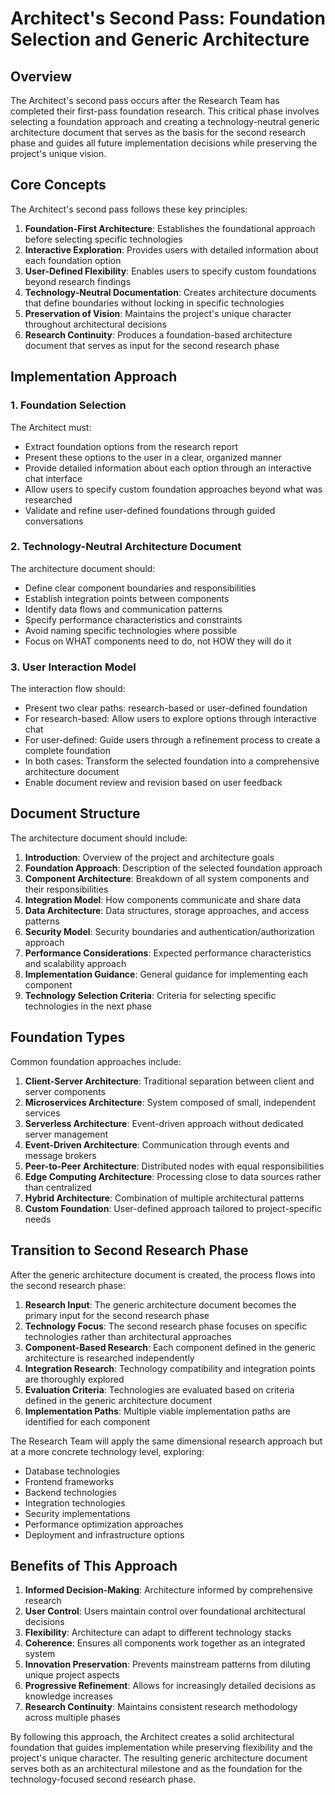 # Architect's Second Pass: Foundation Selection and Generic Architecture

## Overview

The Architect's second pass occurs after the Research Team has completed their first-pass foundation research. This critical phase involves selecting a foundation approach and creating a technology-neutral generic architecture document that serves as the basis for the second research phase and guides all future implementation decisions while preserving the project's unique vision.

## Core Concepts

The Architect's second pass follows these key principles:

1. **Foundation-First Architecture**: Establishes the foundational approach before selecting specific technologies
2. **Interactive Exploration**: Provides users with detailed information about each foundation option
3. **User-Defined Flexibility**: Enables users to specify custom foundations beyond research findings
4. **Technology-Neutral Documentation**: Creates architecture documents that define boundaries without locking in specific technologies
5. **Preservation of Vision**: Maintains the project's unique character throughout architectural decisions
6. **Research Continuity**: Produces a foundation-based architecture document that serves as input for the second research phase

## Implementation Approach

### 1. Foundation Selection

The Architect must:

- Extract foundation options from the research report
- Present these options to the user in a clear, organized manner
- Provide detailed information about each option through an interactive chat interface
- Allow users to specify custom foundation approaches beyond what was researched
- Validate and refine user-defined foundations through guided conversations

### 2. Technology-Neutral Architecture Document

The architecture document should:

- Define clear component boundaries and responsibilities
- Establish integration points between components
- Identify data flows and communication patterns
- Specify performance characteristics and constraints
- Avoid naming specific technologies where possible
- Focus on WHAT components need to do, not HOW they will do it

### 3. User Interaction Model

The interaction flow should:

- Present two clear paths: research-based or user-defined foundation
- For research-based: Allow users to explore options through interactive chat
- For user-defined: Guide users through a refinement process to create a complete foundation
- In both cases: Transform the selected foundation into a comprehensive architecture document
- Enable document review and revision based on user feedback

## Document Structure

The architecture document should include:

1. **Introduction**: Overview of the project and architecture goals
2. **Foundation Approach**: Description of the selected foundation approach
3. **Component Architecture**: Breakdown of all system components and their responsibilities
4. **Integration Model**: How components communicate and share data
5. **Data Architecture**: Data structures, storage approaches, and access patterns
6. **Security Model**: Security boundaries and authentication/authorization approach
7. **Performance Considerations**: Expected performance characteristics and scalability approach
8. **Implementation Guidance**: General guidance for implementing each component
9. **Technology Selection Criteria**: Criteria for selecting specific technologies in the next phase

## Foundation Types

Common foundation approaches include:

1. **Client-Server Architecture**: Traditional separation between client and server components
2. **Microservices Architecture**: System composed of small, independent services
3. **Serverless Architecture**: Event-driven approach without dedicated server management
4. **Event-Driven Architecture**: Communication through events and message brokers
5. **Peer-to-Peer Architecture**: Distributed nodes with equal responsibilities
6. **Edge Computing Architecture**: Processing close to data sources rather than centralized
7. **Hybrid Architecture**: Combination of multiple architectural patterns
8. **Custom Foundation**: User-defined approach tailored to project-specific needs

## Transition to Second Research Phase

After the generic architecture document is created, the process flows into the second research phase:

1. **Research Input**: The generic architecture document becomes the primary input for the second research phase
2. **Technology Focus**: The second research phase focuses on specific technologies rather than architectural approaches
3. **Component-Based Research**: Each component defined in the generic architecture is researched independently
4. **Integration Research**: Technology compatibility and integration points are thoroughly explored
5. **Evaluation Criteria**: Technologies are evaluated based on criteria defined in the generic architecture document
6. **Implementation Paths**: Multiple viable implementation paths are identified for each component

The Research Team will apply the same dimensional research approach but at a more concrete technology level, exploring:

- Database technologies
- Frontend frameworks
- Backend technologies
- Integration technologies
- Security implementations
- Performance optimization approaches
- Deployment and infrastructure options

## Benefits of This Approach

1. **Informed Decision-Making**: Architecture informed by comprehensive research
2. **User Control**: Users maintain control over foundational architectural decisions
3. **Flexibility**: Architecture can adapt to different technology stacks
4. **Coherence**: Ensures all components work together as an integrated system
5. **Innovation Preservation**: Prevents mainstream patterns from diluting unique project aspects
6. **Progressive Refinement**: Allows for increasingly detailed decisions as knowledge increases
7. **Research Continuity**: Maintains consistent research methodology across multiple phases

By following this approach, the Architect creates a solid architectural foundation that guides implementation while preserving flexibility and the project's unique character. The resulting generic architecture document serves both as an architectural milestone and as the foundation for the technology-focused second research phase.